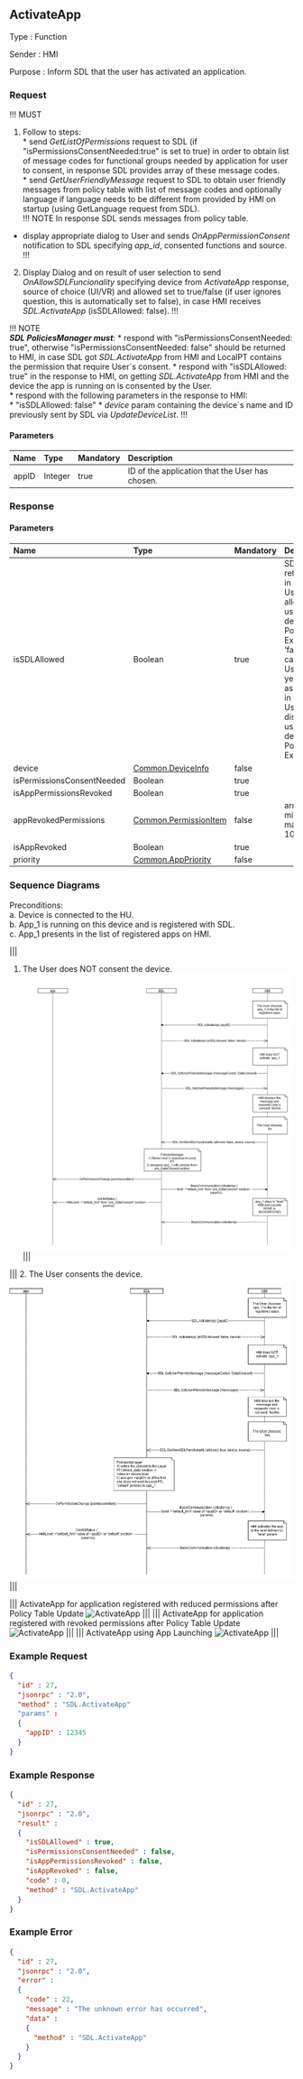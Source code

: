 ## ActivateApp

Type
: Function

Sender
: HMI

Purpose
: Inform SDL that the user has activated an application.

### Request

!!! MUST   

  1. Follow to steps:  
    * send _GetListOfPermissions_ request to SDL (if "isPermissionsConsentNeeded:true" is set to true) in order to obtain list of message codes for functional groups needed by application for user to consent, in response SDL provides array of these message codes.    
    * send _GetUserFriendlyMessage_ request to SDL to obtain user friendly messages from policy table with list of message codes and optionally language if language needs to be different from provided by HMI on startup (using GetLanguage request from SDL).   
!!! NOTE
  In response SDL sends messages from policy table. 
  * display appropriate dialog to User and sends _OnAppPermissionConsent_ notification to SDL specifying _app_id_, consented functions and source.
!!!

  2. Display Dialog and on result of user selection to send _OnAllowSDLFuncionality_ specifying device from _ActivateApp_ response, source of choice (UI/VR) and allowed set to true/false (if user ignores question, this is automatically set to false), in case HMI receives _SDL.ActivateApp_ (isSDLAllowed: false).
!!!

!!! NOTE   
  _**SDL PoliciesManager must**_:
    * respond with "isPermissionsConsentNeeded: true", otherwise "isPermissionsConsentNeeded: false" should be returned to HMI, in case SDL got _SDL.ActivateApp_ from HMI and LocalPT contains the permission that require User\`s consent.
    * respond with "isSDLAllowed: true" in the response to HMI, on getting _SDL.ActivateApp_ from HMI and the device the app is running on is consented by the User.   
    * respond with the following parameters in the response to HMI:   
        * "isSDLAllowed: false"
        * _device_ param containing the device\`s name and ID previously sent by SDL via _UpdateDeviceList_.
!!!

#### Parameters

|Name|Type|Mandatory|Description|
|:---|:---|:--------|:----------|
|appID|Integer|true|ID of the application that the User has chosen.|

### Response

#### Parameters

|Name|Type|Mandatory|Description|
|:---|:---|:--------|:----------|
|isSDLAllowed|Boolean|true|SDL returns:‘true’, in case the User has allowed using the device for PolicyTable Exchange. ‘false’, in case the User has not yet been asked for or in case the User has disallowed using the device for PolicyTable Exchange.|
|device|[Common.DeviceInfo]|false||
|isPermissionsConsentNeeded|Boolean|true||
|isAppPermissionsRevoked|Boolean|true||
|appRevokedPermissions|[Common.PermissionItem]|false|array: true<br>minsize: 1<br>maxsize: 100|
|isAppRevoked|Boolean|true||
|priority|[Common.AppPriority]|false||

[Common.DeviceInfo]: ../../common/structs/#deviceinfo

[Common.PermissionItem]: ../../common/structs/#permissionitem

[Common.AppPriority]: ../../common/enums/#apppriority

### Sequence Diagrams

Preconditions:   
a. Device is connected to the HU.   
b. App_1 is running on this device and is registered with SDL.   
c. App_1 presents in the list of registered apps on HMI.

|||
1. The User does NOT consent the device.
![ActivateApp](./assets/User%20does%20not%20consent%20the%20device1.png)
|||

|||
2. The User consents the device.
![ActivateApp](./assets/User%20consents%20the%20device2.png)
|||

|||
ActivateApp for application registered with reduced permissions after Policy Table Update
![ActivateApp](./assets/ActivateAppReducedPermissions.png)
|||
|||
ActivateApp for application registered with revoked permissions after Policy Table Update
![ActivateApp](./assets/ActivateAppRevokedPermissions.png)
|||
|||
ActivateApp using App Launching
![ActivateApp](./assets/ActivateAppAppLaunch.png)
|||

### Example Request

```json
{
  "id" : 27,
  "jsonrpc" : "2.0",
  "method" : "SDL.ActivateApp"
  "params" :
  {
    "appID" : 12345
  }
}
```
### Example Response

```json
{
  "id" : 27,
  "jsonrpc" : "2.0",
  "result" :
  {
    "isSDLAllowed" : true,
    "isPermissionsConsentNeeded" : false,
    "isAppPermissionsRevoked" : false,
    "isAppRevoked" : false,
    "code" : 0,
    "method" : "SDL.ActivateApp"
  }
}
```

### Example Error

```json
{
  "id" : 27,
  "jsonrpc" : "2.0",
  "error" :
  {
    "code" : 22,
    "message" : "The unknown error has occurred",
    "data" :
    {
      "method" : "SDL.ActivateApp"
    }
  }
}
```
